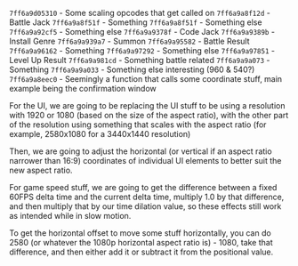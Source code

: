 ``7ff6a9d05310`` - Some scaling opcodes that get called on
``7ff6a9a8f12d`` - Battle Jack
``7ff6a9a8f51f`` - Something
``7ff6a9a8f51f`` - Something else
``7ff6a9a92cf5`` - Something else
``7ff6a9a9378f`` - Code Jack
``7ff6a9a9389b`` - Install Genre
``7ff6a9a939a7`` - Summon
``7ff6a9a95582`` - Battle Result
``7ff6a9a96162`` - Something
``7ff6a9a97292`` - Something else
``7ff6a9a97851`` - Level Up Result
``7ff6a9a981cd`` - Something battle related
``7ff6a9a9a073`` - Something
``7ff6a9a9a033`` - Something else interesting (960 & 540?)
``7ff6a9a8eec0`` - Seemingly a function that calls some coordinate stuff, main example being the confirmation window

For the UI, we are going to be replacing the UI stuff to be using a resolution with 1920 or 1080 (based on the size of the aspect ratio), with the other part of the resolution using something that scales with the aspect ratio (for example, 2580x1080 for a 3440x1440 resolution)

Then, we are going to adjust the horizontal (or vertical if an aspect ratio narrower than 16:9) coordinates of individual UI elements to better suit the new aspect ratio.

For game speed stuff, we are going to get the difference between a fixed 60FPS delta time and the current delta time, multiply 1.0 by that difference, and then multiply that by our time dilation value, so these effects still work as intended while in slow motion.

To get the horizontal offset to move some stuff horizontally, you can do 2580 (or whatever the 1080p horizontal aspect ratio is) - 1080, take that difference, and then either add it or subtract it from the positional value.